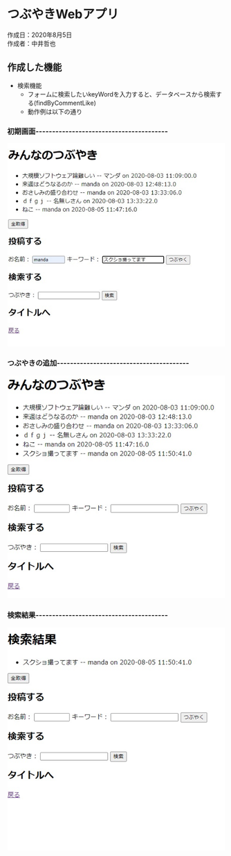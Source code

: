 # つぶやきWebアプリ
作成日：2020年8月5日  
作成者：中井哲也  

## 作成した機能
- 検索機能
  - フォームに検索したいkeyWordを入力すると、データベースから検索する(findByCommentLike)
  - 動作例は以下の通り
  
### 初期画面----------------------------------------

<img src="./readme_pic/つぶやき01.jpg">

### つぶやきの追加----------------------------------------

<img src="./readme_pic/つぶやき02.jpg">

### 検索結果----------------------------------------

<img src="./readme_pic/つぶやき03.jpg">
